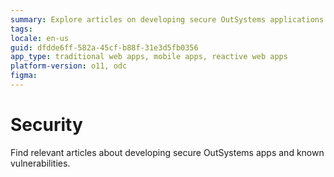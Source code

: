 ```yaml
---
summary: Explore articles on developing secure OutSystems applications and addressing known vulnerabilities.
tags:
locale: en-us
guid: dfdde6ff-582a-45cf-b88f-31e3d5fb0356
app_type: traditional web apps, mobile apps, reactive web apps
platform-version: o11, odc
figma:
---
```


# Security

Find relevant articles about developing secure OutSystems apps and known vulnerabilities.
